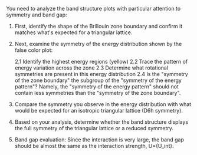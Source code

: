 You need to analyze the band structure plots with particular attention to symmetry and band gap:

1. First, identify the shape of the Brillouin zone boundary and confirm it matches what's expected for a triangular lattice.
2. Next, examine the symmetry of the energy distribution shown by the false color plot:

    2.1 Identify the highest energy regions (yellow)
    2.2 Trace the pattern of energy variation across the zone
    2.3 Determine what rotational symmetries are present in this energy distribution
    2.4 Is the "symmetry of the zone boundary" the subgroup of the "symmetry of the energy pattern"? Namely, the "symmetry of the energy pattern" should not contain less symmetries than the "symmetry of the zone boundary".

3. Compare the symmetry you observe in the energy distribution with what would be expected for an isotropic triangular lattice (D6h symmetry).
4. Based on your analysis, determine whether the band structure displays the full symmetry of the triangular lattice or a reduced symmetry.
5. Band gap evaluation: Since the interaction is very large, the band gap should be almost the same as the interaction strength, U={U_int}. 